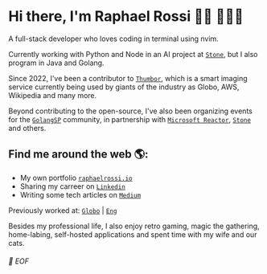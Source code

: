 # Hi there, I'm Raphael Rossi 👋🏻 👨🏻‍💻

A full-stack developer who loves coding in terminal using nvim.

Currently working with Python and Node in an AI project at 
[`Stone`](https://github.com/stone-payments), but I also 
program in Java and Golang.

Since 2022, I've been a contributor to 
[`Thumbor`](https://github.com/thumbor/thumbor), which is 
a smart imaging service currently being used by giants of the 
industry as Globo, AWS, Wikipedia and many more.

Beyond contributing to the open-source, I've also been organizing
events for the [`GolangSP`](https://www.meetup.com/golangbr/)
community, in partnership with 
[`Microsoft Reactor`](https://developer.microsoft.com/pt-br/reactor/), 
[`Stone`](https://jornada.stone.com.br/) and others.

## Find me around the web 🌎:
- My own portfolio [`raphaelrossi.io`](https://raphaelrossi.io)
- Sharing my carreer on [`Linkedin`](https://www.linkedin.com/in/rapha-rossi/)
- Writing some tech articles on [`Medium`](https://medium.com/@rapha-rossi)

Previously worked at: 
[`Globo`](https://github.com/globocom) | 
[`Eng`](https://www.engdb.com.br/)

Besides my professional life, I also enjoy retro gaming, magic the gathering,
home-labing, self-hosted applications and spent time with my wife and our cats.

###### 💾 EOF

